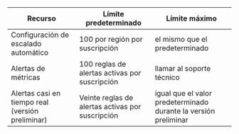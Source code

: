 | Recurso | Límite predeterminado | Límite máximo |
| --- | --- | --- |
| Configuración de escalado automático |100 por región por suscripción | el mismo que el predeterminado |
| Alertas de métricas |100 reglas de alertas activas por suscripción | llamar al soporte técnico |
| Alertas casi en tiempo real (versión preliminar) | Veinte reglas de alertas activas por suscripción | igual que el valor predeterminado durante la versión preliminar | 
 
